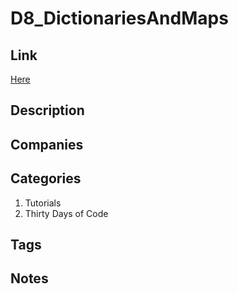 # D8_DictionariesAndMaps

## Link

[Here](https://www.hackerrank.com/challenges/30-dictionaries-and-maps)

## Description

## Companies

## Categories

1. Tutorials
1. Thirty Days of Code

## Tags

## Notes